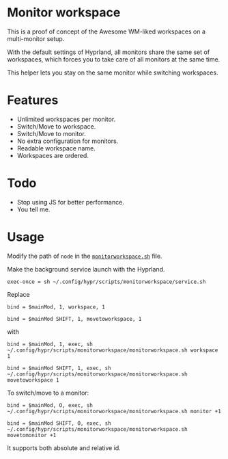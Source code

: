 # Monitor workspace

This is a proof of concept of the Awesome WM-liked workspaces on a multi-monitor setup.

With the default settings of Hyprland, all monitors share the same set of workspaces, which forces you to take care of all monitors at the same time.

This helper lets you stay on the same monitor while switching workspaces.

# Features

* Unlimited workspaces per monitor.
* Switch/Move to workspace.
* Switch/Move to monitor.
* No extra configuration for monitors.
* Readable workspace name.
* Workspaces are ordered.

# Todo

* Stop using JS for better performance.
* You tell me.

# Usage

Modify the path of `node` in the [`monitorworkspace.sh`](./monitorworkspace.sh) file.

Make the background service launch with the Hyprland.
```
exec-once = sh ~/.config/hypr/scripts/monitorworkspace/service.sh
```

Replace 
```
bind = $mainMod, 1, workspace, 1

bind = $mainMod SHIFT, 1, movetoworkspace, 1
```
with
```
bind = $mainMod, 1, exec, sh ~/.config/hypr/scripts/monitorworkspace/monitorworkspace.sh workspace 1

bind = $mainMod SHIFT, 1, exec, sh ~/.config/hypr/scripts/monitorworkspace/monitorworkspace.sh movetoworkspace 1
```

To switch/move to a monitor:
```
bind = $mainMod, O, exec, sh ~/.config/hypr/scripts/monitorworkspace/monitorworkspace.sh monitor +1

bind = $mainMod SHIFT, O, exec, sh ~/.config/hypr/scripts/monitorworkspace/monitorworkspace.sh movetomonitor +1
```
It supports both absolute and relative id.
